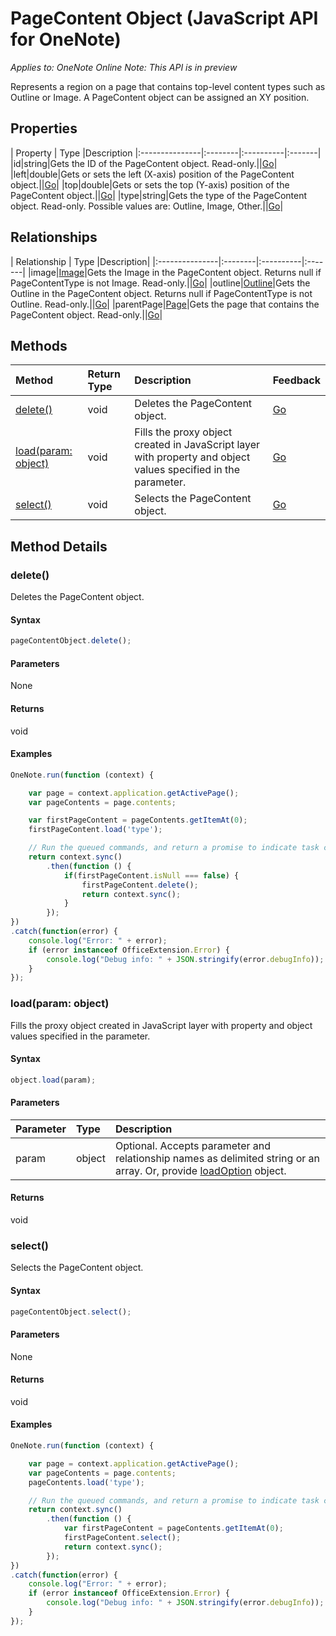 # PageContent Object (JavaScript API for OneNote)

_Applies to: OneNote Online_
_Note: This API is in preview_

Represents a region on a page that contains top-level content types such as Outline or Image. A PageContent object can be assigned an XY position.

## Properties

| Property	   | Type	|Description
|:---------------|:--------|:----------|:-------|
|id|string|Gets the ID of the PageContent object. Read-only.||[Go](https://github.com/OfficeDev/office-js-docs/issues/new?title=OneNote-pageContent-id)|
|left|double|Gets or sets the left (X-axis) position of the PageContent object.||[Go](https://github.com/OfficeDev/office-js-docs/issues/new?title=OneNote-pageContent-left)|
|top|double|Gets or sets the top (Y-axis) position of the PageContent object.||[Go](https://github.com/OfficeDev/office-js-docs/issues/new?title=OneNote-pageContent-top)|
|type|string|Gets the type of the PageContent object. Read-only. Possible values are: Outline, Image, Other.||[Go](https://github.com/OfficeDev/office-js-docs/issues/new?title=OneNote-pageContent-type)|

## Relationships
| Relationship | Type	|Description|
|:---------------|:--------|:----------|:-------|
|image|[Image](image.md)|Gets the Image in the PageContent object. Returns null if PageContentType is not Image. Read-only.||[Go](https://github.com/OfficeDev/office-js-docs/issues/new?title=OneNote-pageContent-image)|
|outline|[Outline](outline.md)|Gets the Outline in the PageContent object. Returns null if PageContentType is not Outline. Read-only.||[Go](https://github.com/OfficeDev/office-js-docs/issues/new?title=OneNote-pageContent-outline)|
|parentPage|[Page](page.md)|Gets the page that contains the PageContent object. Read-only.||[Go](https://github.com/OfficeDev/office-js-docs/issues/new?title=OneNote-pageContent-parentPage)|

## Methods

| Method		   | Return Type	|Description| Feedback|
|:---------------|:--------|:----------|:-------|
|[delete()](#delete)|void|Deletes the PageContent object.|[Go](https://github.com/OfficeDev/office-js-docs/issues/new?title=OneNote-pageContent-delete)|
|[load(param: object)](#loadparam-object)|void|Fills the proxy object created in JavaScript layer with property and object values specified in the parameter.|[Go](https://github.com/OfficeDev/office-js-docs/issues/new?title=OneNote-pageContent-load)|
|[select()](#select)|void|Selects the PageContent object.|[Go](https://github.com/OfficeDev/office-js-docs/issues/new?title=OneNote-pageContent-select)|

## Method Details


### delete()
Deletes the PageContent object.

#### Syntax
```js
pageContentObject.delete();
```

#### Parameters
None

#### Returns
void

#### Examples
```js
OneNote.run(function (context) {

	var page = context.application.getActivePage();
	var pageContents = page.contents;

	var firstPageContent = pageContents.getItemAt(0);
	firstPageContent.load('type');

	// Run the queued commands, and return a promise to indicate task completion.
	return context.sync()
		.then(function () {
			if(firstPageContent.isNull === false) {
				firstPageContent.delete();
				return context.sync();
			}
		});
})
.catch(function(error) {
	console.log("Error: " + error);
	if (error instanceof OfficeExtension.Error) {
		console.log("Debug info: " + JSON.stringify(error.debugInfo));
	}
});
```
### load(param: object)
Fills the proxy object created in JavaScript layer with property and object values specified in the parameter.

#### Syntax
```js
object.load(param);
```

#### Parameters
| Parameter	   | Type	|Description|
|:---------------|:--------|:----------|
|param|object|Optional. Accepts parameter and relationship names as delimited string or an array. Or, provide [loadOption](loadoption.md) object.|

#### Returns
void

### select()
Selects the PageContent object.

#### Syntax
```js
pageContentObject.select();
```

#### Parameters
None

#### Returns
void

#### Examples
```js
OneNote.run(function (context) {

	var page = context.application.getActivePage();
	var pageContents = page.contents;
	pageContents.load('type');

	// Run the queued commands, and return a promise to indicate task completion.
	return context.sync()
		.then(function () {
			var firstPageContent = pageContents.getItemAt(0);
			firstPageContent.select();
			return context.sync();
		});
})
.catch(function(error) {
	console.log("Error: " + error);
	if (error instanceof OfficeExtension.Error) {
		console.log("Debug info: " + JSON.stringify(error.debugInfo));
	}
});
```

